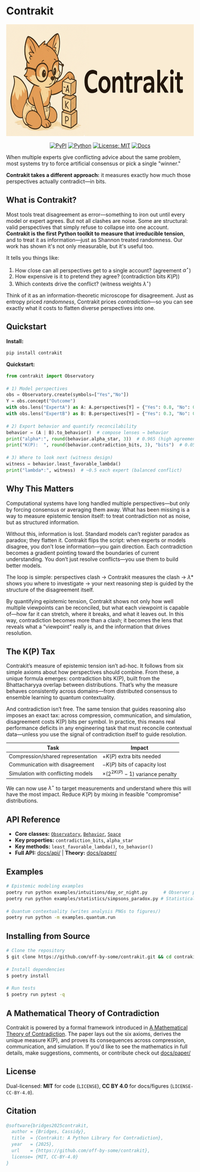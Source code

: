 # Contrakit

<p align="center">
  <img src="https://raw.githubusercontent.com/off-by-some/contrakit/main/docs/images/contrakit-banner.png" height="300" alt="Contrakit banner">
</p>

<p align="center">
  <a href="https://pypi.org/project/contrakit/"><img src="https://img.shields.io/pypi/v/contrakit?label=PyPI" alt="PyPI"></a>
  <a href="https://pypi.org/project/contrakit/"><img src="https://img.shields.io/pypi/pyversions/contrakit" alt="Python"></a>
  <a href="https://github.com/off-by-some/contrakit/blob/main/LICENSE"><img src="https://img.shields.io/badge/License-MIT-yellow.svg" alt="License: MIT"></a>
  <a href="https://github.com/off-by-some/contrakit/tree/main/docs"><img src="https://img.shields.io/badge/docs-reference-blue.svg" alt="Docs"></a>
</p>

When multiple experts give conflicting advice about the same problem, most systems try to force artificial consensus or pick a single "winner." 

**Contrakit takes a different approach:** it measures exactly how much those perspectives actually contradict—in bits.


## What is Contrakit?

Most tools treat disagreement as error—something to iron out until every model or expert agrees. But not all clashes are noise. Some are structural: valid perspectives that simply refuse to collapse into one account. **Contrakit is the first Python toolkit to measure that irreducible tension**, and to treat it as information—just as Shannon treated randomness. Our work has shown it's not only measurable, but it's useful too. 

It tells you things like:

1. How close can all perspectives get to a single account? (agreement $α^\star$)
2. How expensive is it to pretend they agree? (contradiction bits $K(P)$)
3. Which contexts drive the conflict? (witness weights $λ^\star$)

Think of it as an information-theoretic microscope for disagreement. Just as entropy priced *randomness*, Contrakit prices *contradiction*—so you can see exactly what it costs to flatten diverse perspectives into one.



## Quickstart

**Install:**

```bash
pip install contrakit
```

**Quickstart:**

```python
from contrakit import Observatory

# 1) Model perspectives
obs = Observatory.create(symbols=["Yes","No"])
Y = obs.concept("Outcome")
with obs.lens("ExpertA") as A: A.perspectives[Y] = {"Yes": 0.8, "No": 0.2}
with obs.lens("ExpertB") as B: B.perspectives[Y] = {"Yes": 0.3, "No": 0.7}

# 2) Export behavior and quantify reconcilability
behavior = (A | B).to_behavior()  # compose lenses → behavior
print("alpha*:", round(behavior.alpha_star, 3))  # 0.965 (high agreement)
print("K(P):  ", round(behavior.contradiction_bits, 3), "bits")  # 0.051 bits (low cost)

# 3) Where to look next (witness design)
witness = behavior.least_favorable_lambda()
print("lambda*:", witness)  # ~0.5 each expert (balanced conflict)
```

## Why This Matters
Computational systems have long handled multiple perspectives—but only by forcing consensus or averaging them away. What has been missing is a way to measure epistemic tension itself: to treat contradiction not as noise, but as structured information.

Without this, information is lost. Standard models can’t register paradox as paradox; they flatten it. Contrakit flips the script: when experts or models disagree, you don’t lose information—you gain direction. Each contradiction becomes a gradient pointing toward the boundaries of current understanding. You don’t just resolve conflicts—you use them to build better models.

The loop is simple: perspectives clash → Contrakit measures the clash → $λ*$ shows you where to investigate → your next reasoning step is guided by the structure of the disagreement itself.

By quantifying epistemic tension, Contrakit shows not only how well multiple viewpoints can be reconciled, but what each viewpoint is capable of—how far it can stretch, where it breaks, and what it leaves out. In this way, contradiction becomes more than a clash; it becomes the lens that reveals what a “viewpoint” really is, and the information that drives resolution.


## The K(P) Tax
Contrakit’s measure of epistemic tension isn’t ad-hoc. It follows from six simple axioms about how perspectives should combine. From these, a unique formula emerges: contradiction bits K(P), built from the Bhattacharyya overlap between distributions. That’s why the measure behaves consistently across domains—from distributed consensus to ensemble learning to quantum contextuality.

And contradiction isn’t free. The same tension that guides reasoning also imposes an exact tax: across compression, communication, and simulation, disagreement costs K(P) bits per symbol. In practice, this means real performance deficits in any engineering task that must reconcile contextual data—unless you use the signal of contradiction itself to guide resolution.

| Task | Impact |
|---|---|
| Compression/shared representation | $+K(P)$ extra bits needed |
| Communication with disagreement | $-K(P)$ bits of capacity lost |
| Simulation with conflicting models | $×(2^{2K(P)} - 1)$ variance penalty |


We can now use $λ^\star$ to target measurements and understand where this will have the most impact. Reduce $K(P)$ by mixing in feasible "compromise" distributions.


## API Reference

* **Core classes:** [`Observatory`](https://github.com/off-by-some/contrakit/blob/main/docs/api/observatory.md), [`Behavior`](https://github.com/off-by-some/contrakit/blob/main/docs/api/behavior.md), [`Space`](https://github.com/off-by-some/contrakit/blob/main/docs/api/space.md)
* **Key properties:** `contradiction_bits`, `alpha_star` 
* **Key methods:** `least_favorable_lambda()`, `to_behavior()`
* **Full API:** [docs/api/](https://github.com/off-by-some/contrakit/tree/main/docs/api/) | **Theory:** [docs/paper/](https://github.com/off-by-some/contrakit/tree/main/docs/paper/)


## Examples

```bash
# Epistemic modeling examples
poetry run python examples/intuitions/day_or_night.py      # Observer perspective conflicts
poetry run python examples/statistics/simpsons_paradox.py # Statistical paradox resolution

# Quantum contextuality (writes analysis PNGs to figures/)
poetry run python -m examples.quantum.run
```

## Installing from Source


```bash
# Clone the repository
$ git clone https://github.com/off-by-some/contrakit.git && cd contrakit

# Install dependencies
$ poetry install

# Run tests
$ poetry run pytest -q
```


## A Mathematical Theory of Contradiction

Contrakit is powered by a formal framework introduced in [A Mathematical Theory of Contradiction](https://zenodo.org/records/17203336). The paper lays out the six axioms, derives the unique measure K(P), and proves its consequences across compression, communication, and simulation. If you'd like to see the mathematics in full details, make suggestions, comments, or contribute check out [docs/paper/](https://github.com/off-by-some/contrakit/tree/main/docs/paper/)

## License

Dual-licensed: **MIT** for code (`LICENSE`), **CC BY 4.0** for docs/figures (`LICENSE-CC-BY-4.0`).

## Citation

```bibtex
@software{bridges2025contrakit,
  author = {Bridges, Cassidy},
  title  = {Contrakit: A Python Library for Contradiction},
  year   = {2025},
  url    = {https://github.com/off-by-some/contrakit},
  license= {MIT, CC-BY-4.0}
}
```

